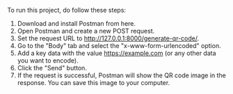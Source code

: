 To run this project, do follow these steps:
1. Download and install Postman from here.
2. Open Postman and create a new POST request.
3. Set the request URL to http://127.0.0.1:8000/generate-qr-code/.
4. Go to the "Body" tab and select the "x-www-form-urlencoded" option.
5. Add a key data with the value https://example.com (or any other data you want to encode).
6. Click the "Send" button.
7. If the request is successful, Postman will show the QR code image in the response. You can save this image to your computer.
